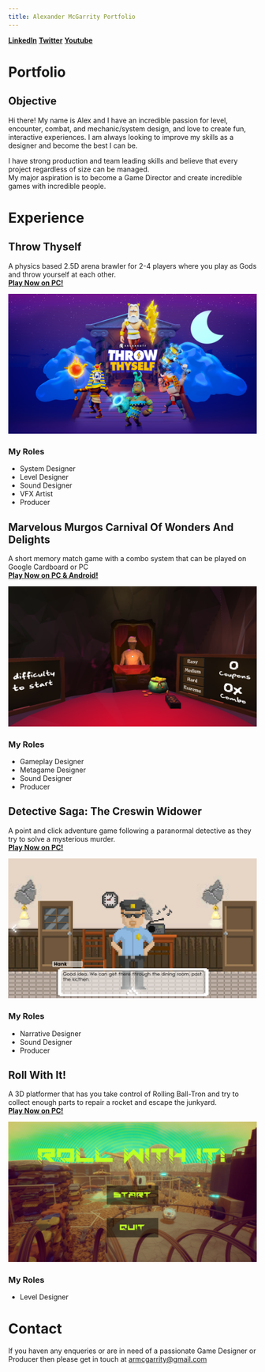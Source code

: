 ```yaml
---
title: Alexander McGarrity Portfolio
---
```


[**LinkedIn**](https://www.linkedin.com/in/alexandermcgarrity/) [**Twitter**](https://twitter.com/Armgarr) [**Youtube**](https://www.youtube.com/channel/UCcU--6eGsNC-sbY-DNhTWhw/)

# Portfolio

## Objective
Hi there! My name is Alex and I have an incredible passion for level, encounter, combat, and mechanic/system design, and love to create fun, interactive experiences. I am always looking to improve my skills as a designer and become the best I can be.

I have strong production and team leading skills and believe that every project regardless of size can be managed.  
My major aspiration is to become a Game Director and create incredible games with incredible people.

# Experience

## Throw Thyself
A physics based 2.5D arena brawler for 2-4 players where you play as Gods and throw yourself at each other.  
[**Play Now on PC!**](https://argonauts.itch.io/throw-thyself)

<img align="centre" src="https://raw.githubusercontent.com/Armgarr/ARMDesign/main/argonauts_A2-poster-300dpi_horosotal_72.png">

### My Roles
- System Designer
- Level Designer
- Sound Designer
- VFX Artist
- Producer

## Marvelous Murgos Carnival Of Wonders And Delights
A short memory match game with a combo system that can be played on Google Cardboard or PC  
[**Play Now on PC & Android!**](https://armgarr.itch.io/marvelous-murgos-carnival-of-wonders-and-delights)

<img align="centre" src="https://raw.githubusercontent.com/Armgarr/ARMDesign/main/MMCWD_Poster.png">

### My Roles
- Gameplay Designer
- Metagame Designer
- Sound Designer
- Producer

## Detective Saga: The Creswin Widower
A point and click adventure game following a paranormal detective as they try to solve a mysterious murder.  
[**Play Now on PC!**](https://armgarr.itch.io/detective-saga-the-creswin-widower)

<img align="centre" src="https://raw.githubusercontent.com/Armgarr/ARMDesign/main/NtgxKv.png">

### My Roles
- Narrative Designer
- Sound Designer
- Producer

## Roll With It!
A 3D platformer that has you take control of Rolling Ball-Tron and try to collect enough parts to repair a rocket and escape the junkyard.  
[**Play Now on PC!**](https://globalgamejam.org/2020/games/roll-it-1)

<img align="centre" src="https://raw.githubusercontent.com/Armgarr/ARMDesign/main/RollWithItMenu.PNG">

### My Roles
- Level Designer

# Contact
If you haven any enqueries or are in need of a passionate Game Designer or Producer then please get in touch at [armcgarrity@gmail.com](mailto:armcgarrity@gmail.com)
